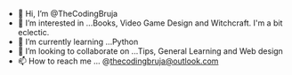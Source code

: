 - 👋 Hi, I’m @TheCodingBruja
- 👀 I’m interested in ...Books, Video Game Design and Witchcraft. I'm a bit eclectic. 
- 🌱 I’m currently learning ...Python
- 💞️ I’m looking to collaborate on ...Tips, General Learning and Web design
- 📫 How to reach me ... @thecodingbruja@outlook.com

<!---
TheCodingBruja/TheCodingBruja is a ✨ special ✨ repository because its `README.md` (this file) appears on your GitHub profile.
You can click the Preview link to take a look at your changes.
--->
